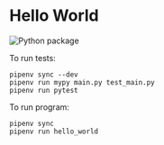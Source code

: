 # Hello World

![Python package](https://github.com/brianmay/hello_world/workflows/Python%20package/badge.svg)

To run tests:

```
pipenv sync --dev
pipenv run mypy main.py test_main.py
pipenv run pytest

```

To run program:

```
pipenv sync
pipenv run hello_world
```
